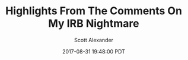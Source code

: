 ---
layout: podcast
title: "Highlights From The Comments On My IRB Nightmare"
author: Scott Alexander
description: https://slatestarcodex.com/2017/08/31/highlights-from-the-comments-on-my-irb-nightmare/
date: 2017-08-31 19:48:00 PDT
length: 4746180
duration: 1186
guid: highlights-from-the-comments-on-my-irb-nightmare
---